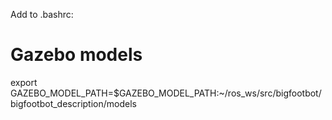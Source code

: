 Add to .bashrc:

# Gazebo models
export GAZEBO_MODEL_PATH=$GAZEBO_MODEL_PATH:~/ros_ws/src/bigfootbot/bigfootbot_description/models